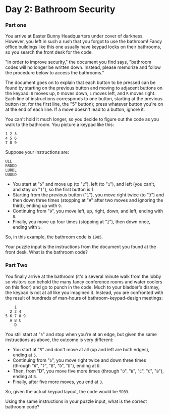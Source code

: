 # Day 2: Bathroom Security
### Part one
You arrive at Easter Bunny Headquarters under cover of darkness. However, you left in such a rush that you forgot to use the bathroom! Fancy office buildings like this one usually have keypad locks on their bathrooms, so you search the front desk for the code.

"In order to improve security," the document you find says, "bathroom codes will no longer be written down. Instead, please memorize and follow the procedure below to access the bathrooms."

The document goes on to explain that each button to be pressed can be found by starting on the previous button and moving to adjacent buttons on the keypad: `U` moves up, `D` moves down, `L` moves left, and `R` moves right. Each line of instructions corresponds to one button, starting at the previous button (or, for the first line, the "5" button); press whatever button you're on at the end of each line. If a move doesn't lead to a button, ignore it.

You can't hold it much longer, so you decide to figure out the code as you walk to the bathroom. You picture a keypad like this:

    1 2 3
    4 5 6
    7 8 9

Suppose your instructions are:

    ULL
    RRDDD
    LURDL
    UUUUD

- You start at "`5`" and move up (to "`2`"), left (to "`1`"), and left (you can't, and stay on "`1`"), so the first button is 1.
- Starting from the previous button ("`1`"), you move right twice (to "`3`") and then down three times (stopping at "`9`" after two moves and ignoring the third), ending up with `9`.
- Continuing from "`9`", you move left, up, right, down, and left, ending with `8`.
- Finally, you move up four times (stopping at "`2`"), then down once, ending with `5`.

So, in this example, the bathroom code is `1985`.

Your puzzle input is the instructions from the document you found at the front desk. What is the bathroom code?

### Part Two

You finally arrive at the bathroom (it's a several minute walk from the lobby so visitors can behold the many fancy conference rooms and water coolers on this floor) and go to punch in the code. Much to your bladder's dismay, the keypad is not at all like you imagined it. Instead, you are confronted with the result of hundreds of man-hours of bathroom-keypad-design meetings:

        1
      2 3 4
    5 6 7 8 9
      A B C
        D

You still start at "`5`" and stop when you're at an edge, but given the same instructions as above, the outcome is very different:

- You start at "`5`" and don't move at all (up and left are both edges), ending at `5`.
- Continuing from "`5`", you move right twice and down three times (through "`6`", "`7`", "`B`", "`D`", "`D`"), ending at `D`.
- Then, from "D", you move five more times (through "`D`", "`B`", "`C`", "`C`", "`B`"), ending at `B`.
- Finally, after five more moves, you end at `3`.

So, given the actual keypad layout, the code would be `5DB3`.

Using the same instructions in your puzzle input, what is the correct bathroom code?
